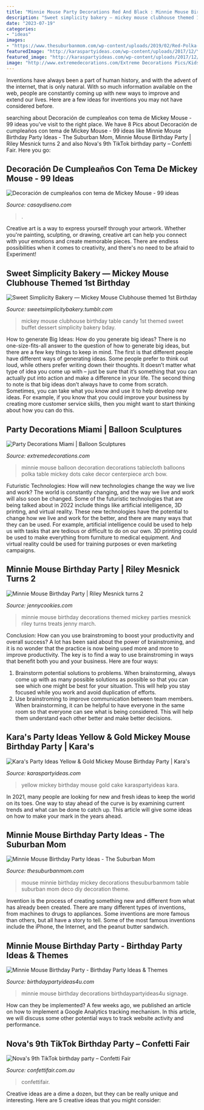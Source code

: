 ```yaml
---
title: "Minnie Mouse Party Decorations Red And Black : Minnie Mouse Birthday Party"
description: "Sweet simplicity bakery — mickey mouse clubhouse themed 1st birthday"
date: "2023-07-19"
categories:
- "ideas"
images:
- "https://www.thesuburbanmom.com/wp-content/uploads/2019/02/Red-Polka-Dot-Minnie-Mouse-Birthday-Party.jpg"
featuredImage: "http://karaspartyideas.com/wp-content/uploads/2017/12/Yellow-Gold-Mickey-Mouse-Birthday-Party-via-Karas-Party-Ideas-KarasPartyIdeas.com20.jpg"
featured_image: "http://karaspartyideas.com/wp-content/uploads/2017/12/Yellow-Gold-Mickey-Mouse-Birthday-Party-via-Karas-Party-Ideas-KarasPartyIdeas.com20.jpg"
image: "http://www.extremedecorations.com/Extreme Decorations Pics/Kids Decor/Minnie/TableClothMinnie.JPG"
---
```



Inventions have always been a part of human history, and with the advent of the internet, that is only natural. With so much information available on the web, people are constantly coming up with new ways to improve and extend our lives. Here are a few ideas for inventions you may not have considered before.

	

		
searching about Decoración de cumpleaños con tema de Mickey Mouse - 99 ideas you've visit to the right place. We have 8 Pics about Decoración de cumpleaños con tema de Mickey Mouse - 99 ideas like Minnie Mouse Birthday Party Ideas - The Suburban Mom, Minnie Mouse Birthday Party | Riley Mesnick turns 2 and also Nova&#039;s 9th TikTok birthday party – Confetti Fair. Here you go:
		
    
## Decoración De Cumpleaños Con Tema De Mickey Mouse - 99 Ideas

<img loading=lazy src="https://casaydiseno.com/wp-content/uploads/2019/09/cumple-mickey.jpg" onerror="this.onerror=null;this.src='https://tse2.mm.bing.net/th?id=OIP.7qtHotPOhhf-z9G0oqEFHQHaLm&amp;pid=15.1';" alt="Decoración de cumpleaños con tema de Mickey Mouse - 99 ideas">

_Source: casaydiseno.com_

>. 

	

Creative art is a way to express yourself through your artwork. Whether you're painting, sculpting, or drawing, creative art can help you connect with your emotions and create memorable pieces. There are endless possibilities when it comes to creativity, and there's no need to be afraid to Experiment!

    
## Sweet Simplicity Bakery — Mickey Mouse Clubhouse Themed 1st Birthday

<img loading=lazy src="https://66.media.tumblr.com/7cfff716240ceff3a74122c01ed93bbe/tumblr_n7ski2Mfuv1ty8ibio10_r1_1280.jpg" onerror="this.onerror=null;this.src='https://tse4.mm.bing.net/th?id=OIP.KSQukOeVZiq_w3ZkYx--fgHaE6&amp;pid=15.1';" alt="Sweet Simplicity Bakery — Mickey Mouse Clubhouse themed 1st Birthday">

_Source: sweetsimplicitybakery.tumblr.com_

>mickey mouse clubhouse birthday table candy 1st themed sweet buffet dessert simplicity bakery bday. 

	

How to generate Big Ideas: How do you generate big ideas?
There is no one-size-fits-all answer to the question of how to generate big ideas, but there are a few key things to keep in mind. The first is that different people have different ways of generating ideas. Some people prefer to think out loud, while others prefer writing down their thoughts. It doesn’t matter what type of idea you come up with – just be sure that it’s something that you can actually put into action and make a difference in your life. 
The second thing to note is that big ideas don’t always have to come from scratch. Sometimes, you can take what you know and use it to help develop new ideas. For example, if you know that you could improve your business by creating more customer service skills, then you might want to start thinking about how you can do this.

    
## Party Decorations Miami | Balloon Sculptures

<img loading=lazy src="http://www.extremedecorations.com/Extreme Decorations Pics/Kids Decor/Minnie/TableClothMinnie.JPG" onerror="this.onerror=null;this.src='https://tse2.mm.bing.net/th?id=OIP.xWG5X2Tpv1UID3IJwwx7nAHaJ4&amp;pid=15.1';" alt="Party Decorations Miami | Balloon Sculptures">

_Source: extremedecorations.com_

>minnie mouse balloon decoration decorations tablecloth balloons polka table mickey dots cake decor centerpiece arch bow. 

	

Futuristic Technologies: How will new technologies change the way we live and work?
The world is constantly changing, and the way we live and work will also soon be changed. Some of the futuristic technologies that are being talked about in 2022 include things like artificial intelligence, 3D printing, and virtual reality. These new technologies have the potential to change how we live and work for the better, and there are many ways that they can be used. For example, artificial intelligence could be used to help us with tasks that are tedious or difficult to do on our own. 3D printing could be used to make everything from furniture to medical equipment. And virtual reality could be used for training purposes or even marketing campaigns.

    
## Minnie Mouse Birthday Party | Riley Mesnick Turns 2

<img loading=lazy src="http://jennycookies.com/wp-content/uploads/2015/03/March152015KCBphotography6-600x900.jpg" onerror="this.onerror=null;this.src='https://tse3.mm.bing.net/th?id=OIP.LkHX-4hLML7WrZP2BjPM4gHaLH&amp;pid=15.1';" alt="Minnie Mouse Birthday Party | Riley Mesnick turns 2">

_Source: jennycookies.com_

>minnie mouse birthday decorations themed mickey parties mesnick riley turns treats jenny march. 

	

Conclusion: How can you use brainstroming to boost your productivity and overall success?
A lot has been said about the power of brainstroming, and it is no wonder that the practice is now being used more and more to improve productivity. The key is to find a way to use brainstroming in ways that benefit both you and your business. Here are four ways: 
1. Brainstorm potential solutions to problems. When brainstorming, always come up with as many possible solutions as possible so that you can see which one might be best for your situation. This will help you stay focused while you work and avoid duplication of efforts. 
2. Use brainstroming to improve communication between team members. When brainstorming, it can be helpful to have everyone in the same room so that everyone can see what is being considered. This will help them understand each other better and make better decisions. 

    
## Kara&#039;s Party Ideas Yellow &amp; Gold Mickey Mouse Birthday Party | Kara&#039;s

<img loading=lazy src="http://karaspartyideas.com/wp-content/uploads/2017/12/Yellow-Gold-Mickey-Mouse-Birthday-Party-via-Karas-Party-Ideas-KarasPartyIdeas.com20.jpg" onerror="this.onerror=null;this.src='https://tse2.mm.bing.net/th?id=OIP._EbRASRMd8UMMSIM4NRJnQHaLa&amp;pid=15.1';" alt="Kara&#039;s Party Ideas Yellow &amp; Gold Mickey Mouse Birthday Party | Kara&#039;s">

_Source: karaspartyideas.com_

>yellow mickey birthday mouse gold cake karaspartyideas kara. 

	

In 2021, many people are looking for new and fresh ideas to keep the world on its toes. One way to stay ahead of the curve is by examining current trends and what can be done to catch up. This article will give some ideas on how to make your mark in the years ahead.

    
## Minnie Mouse Birthday Party Ideas - The Suburban Mom

<img loading=lazy src="https://www.thesuburbanmom.com/wp-content/uploads/2019/02/Red-Polka-Dot-Minnie-Mouse-Birthday-Party.jpg" onerror="this.onerror=null;this.src='https://tse4.mm.bing.net/th?id=OIP.X7W6tJHT9TXt7kBvQEvrMgHaLn&amp;pid=15.1';" alt="Minnie Mouse Birthday Party Ideas - The Suburban Mom">

_Source: thesuburbanmom.com_

>mouse minnie birthday mickey decorations thesuburbanmom table suburban mom deco diy decoration theme. 

	

Invention is the process of creating something new and different from what has already been created. There are many different types of inventions, from machines to drugs to appliances. Some inventions are more famous than others, but all have a story to tell. Some of the most famous inventions include the iPhone, the Internet, and the peanut butter sandwich.

    
## Minnie Mouse Birthday Party - Birthday Party Ideas &amp; Themes

<img loading=lazy src="http://www.birthdaypartyideas4u.com/wp-content/uploads/2015/07/Minnie-Mouse-Birthday-Party-signage-and-decorations-550x824.jpg" onerror="this.onerror=null;this.src='https://tse1.mm.bing.net/th?id=OIP.WiTS0jzZ9e5f_-naRBuiTAHaLG&amp;pid=15.1';" alt="Minnie Mouse Birthday Party - Birthday Party Ideas &amp; Themes">

_Source: birthdaypartyideas4u.com_

>minnie mouse birthday decorations birthdaypartyideas4u signage. 

	

How can they be implemented?
A few weeks ago, we published an article on how to implement a Google Analytics tracking mechanism. In this article, we will discuss some other potential ways to track website activity and performance.

    
## Nova&#039;s 9th TikTok Birthday Party – Confetti Fair

<img loading=lazy src="https://confettifair.com.au/wp-content/uploads/2020/10/IMG_8775.jpg" onerror="this.onerror=null;this.src='https://tse2.mm.bing.net/th?id=OIP.A52osyqc4ErSW9sSeK9WlQHaJ3&amp;pid=15.1';" alt="Nova&#039;s 9th TikTok birthday party – Confetti Fair">

_Source: confettifair.com.au_

>confettifair. 

	

Creative ideas are a dime a dozen, but they can be really unique and interesting. Here are 5 creative ideas that you might consider: 

